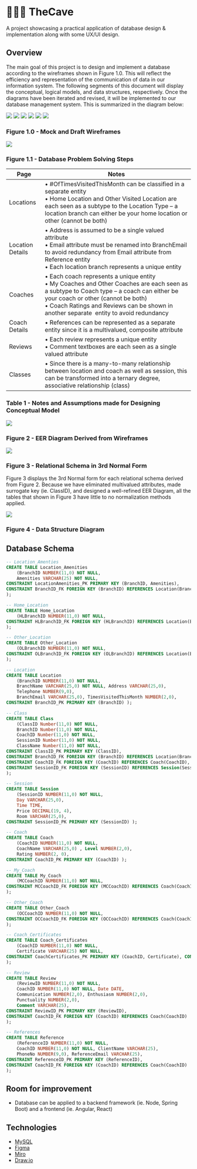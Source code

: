 # 🏋🏽‍♀️ TheCave
A project showcasing a practical application of database design &amp; implementation along with some UX/UI design.

## Overview
The main goal of this project is to design and implement a database according to the wireframes shown in Figure 1.0. This will reflect the efficiency and representation of the communication of data in our information system. The following segments of this document will display the conceptual, logical models, and data structures, respectively. Once the diagrams have been iterated and revised, it will be implemented to our database management system. This is summarized in the diagram below:

![](TheCave-2.png)
![](TheCave-3.png)
![](TheCave-4.png)
![](TheCave-5.png)
![](TheCave-6.png)
![](TheCave-7.png)
### Figure 1.0 - Mock and Draft Wireframes
![](figure1-1.jpg)
### Figure 1.1 - Database Problem Solving Steps

| Page  | Notes |
| ------------- | ------------- |
| Locations | • #OfTimesVisitedThisMonth can be classified in a separate entity<br>• Home Location and Other Visited Location are each seen as a subtype to the Location Type – a location branch can either be your home location or other (cannot be both)  |
| Location Details  | • Address is assumed to be a single valued attribute<br>• Email attribute must be renamed into BranchEmail to avoid redundancy from Email attribute from Reference entity <br>• Each location branch represents a unique entity  |
| Coaches | •	Each coach represents a unique entity <br>•	My Coaches and Other Coaches are each seen as a subtype to Coach type – a coach can either be your coach or other (cannot be both) <br>• Coach Ratings and Reviews can be shown in another separate  entity to avoid redundancy  |
| Coach Details | • References can be represented as a separate entity since it is a multivalued, composite attribute |
| Reviews | • Each review represents a unique entity<br>• Comment textboxes are each seen as a single valued attribute |
| Classes | • Since there is a many-to-many relationship between location and coach as well as session, this can be transformed into a ternary degree, associative relationship (class)|
### Table 1 -  Notes and Assumptions made for Designing Conceptual Model

![](figure2.png)
### Figure 2 -  EER Diagram Derived from Wireframes

![](figure3.png)
### Figure 3 -  Relational Schema in 3rd Normal Form
Figure 3 displays the 3rd Normal form for each relational schema derived from Figure 2. Because we have eliminated multivalued attributes, made surrogate key (ie. ClassID), and designed a well-refined EER Diagram, all the tables that shown in Figure 3 have little to no normalization methods applied.

![](figure4.png)
### Figure 4 -  Data Structure Diagram

## Database Schema
```sql
-- Location_Amenties
CREATE TABLE Location_Amenities 
    (BranchID NUMBER(11,0) NOT NULL, 
    Amenities VARCHAR(25) NOT NULL,
CONSTRAINT LocationAmenities_PK PRIMARY KEY (BranchID, Amenities), 
CONSTRAINT BranchID_FK FOREIGN KEY (BranchID) REFERENCES Location(BranchID)
);

-- Home_Location
CREATE TABLE Home_Location
    (HLBranchID NUMBER(11,0) NOT NULL,
CONSTRAINT HLBranchID_FK FOREIGN KEY (HLBranchID) REFERENCES Location(BranchID)
);

-- Other_Location
CREATE TABLE Other_Location
    (OLBranchID NUMBER(11,0) NOT NULL,
CONSTRAINT OLBranchID_FK FOREIGN KEY (OLBranchID) REFERENCES Location(BranchID)
);

-- Location
CREATE TABLE Location
    (BranchID NUMBER(11,0) NOT NULL,
    BranchName VARCHAR(25,0) NOT NULL, Address VARCHAR(25,0),
    Telephone NUMBER(9,0),
    BranchEmail VARCHAR(25,0), TimesVisitedThisMonth NUMBER(2,0),
CONSTRAINT BranchID_PK PRIMARY KEY (BranchID) );

-- Class
CREATE TABLE Class
    (ClassID Number(11,0) NOT NULL, 
    BranchID Number(11,0) NOT NULL,
    CoachID Number(11,0) NOT NULL,
    SessionID Number(11,0) NOT NULL, 
    ClassName Number(11,0) NOT NULL,
CONSTRAINT ClassID_PK PRIMARY KEY (ClassID),
CONSTRAINT BranchID_FK FOREIGN KEY (BranchID) REFERENCES Location(BranchID),
CONSTRAINT CoachID_FK FOREIGN KEY (CoachID) REFERENCES Coach(CoachID),
CONSTRAINT SessionID_FK FOREIGN KEY (SessionID) REFERENCES Session(SessionID),
);

-- Session
CREATE TABLE Session
    (SessionID NUMBER(11,0) NOT NULL,
    Day VARCHAR(25,0),
    Time TIME,
    Price DECIMAL(19, 4), 
    Room VARCHAR(25,0),
CONSTRAINT SessionID_PK PRIMARY KEY (SessionID) );

-- Coach
CREATE TABLE Coach
    (CoachID NUMBER(11,0) NOT NULL,
    CoachName VARCHAR(25,0) , Level NUMBER(2,0),
    Rating NUMBER(2, 0),
CONSTRAINT CoachID_PK PRIMARY KEY (CoachID) );

-- My_Coach
CREATE TABLE My_Coach
    (MCCoachID NUMBER(11,0) NOT NULL,
CONSTRAINT MCCoachID_FK FOREIGN KEY (MCCoachID) REFERENCES Coach(CoachID)
);

-- Other_Coach
CREATE TABLE Other_Coach
    (OCCoachID NUMBER(11,0) NOT NULL,
CONSTRAINT OCCoachID_FK FOREIGN KEY (OCCoachID) REFERENCES Coach(CoachID)
);

-- Coach_Certificates
CREATE TABLE Coach_Certificates 
    (CoachID NUMBER(11,0) NOT NULL,
    Certificate VARCHAR(25) NOT NULL,
CONSTRAINT CoachCertificates_PK PRIMARY KEY (CoachID, Certificate), CONSTRAINT CoachID_FK FOREIGN KEY (CoachID) REFERENCES Coach(CoachID),
);

-- Review
CREATE TABLE Review
    (ReviewID NUMBER(11,0) NOT NULL,
    CoachID NUMBER(11,0) NOT NULL, Date DATE,
    Communication NUMBER(2,0), Enthusiasm NUMBER(2,0),
    Punctuality NUMBER(2,0),
    Comment VARCHAR(25),
CONSTRAINT ReviewID_PK PRIMARY KEY (ReviewID),
CONSTRAINT CoachID_FK FOREIGN KEY (CoachID) REFERENCES Coach(CoachID)
);

-- References 
CREATE TABLE Reference
    (ReferenceID NUMBER(11,0) NOT NULL,
    CoachID NUMBER(11,0) NOT NULL, ClientName VARCHAR(25),
    PhoneNo NUMBER(9,0), ReferenceEmail VARCHAR(25),
CONSTRAINT ReferenceID_PK PRIMARY KEY (ReferenceID),
CONSTRAINT CoachID_FK FOREIGN KEY (CoachID) REFERENCES Coach(CoachID)
);
```


## Room for improvement
* Database can be applied to a backend framework (ie. Node, Spring Boot) and a frontend (ie. Angular, React)

## Technologies
* [MySQL](https://dev.mysql.com/doc/)
* [Figma](https://www.figma.com/)
* [Miro](https://www.miro.com/)
* [Draw.io](https://www.draw.io/)
